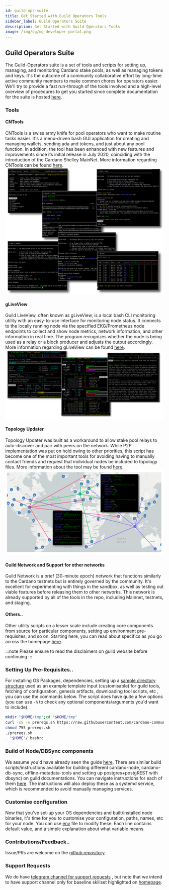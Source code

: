 ```yaml
---
id: guild-ops-suite
title: Get Started with Guild Operators Tools
sidebar_label: Guild Operators Suite
description: Get Started with Guild Operators Tools
image: /img/og/og-developer-portal.png
---
```


## Guild Operators Suite

The Guild-Operators suite is a set of tools and scripts for setting up, managing, and monitoring Cardano stake pools, as well as managing tokens and keys. It's the outcome of a community collaborative effort by long-time active community members to make common chores for operators easier. We'll try to provide a fast run-through of the tools involved and a high-level overview of procedures to get you started since complete documentation for the suite is hosted [here][guild-website].

### Tools

#### CNTools

CNTools is a swiss army knife for pool operators who want to make routine tasks easier. It's a menu-driven bash GUI application for creating and managing wallets, sending ada and tokens, and just about any pool function. In addition, the tool has been enhanced with new features and improvements since its initial release in July 2020, coinciding with the introduction of the Cardano Shelley MainNet. More information regarding CNTools can be found [here](https://cardano-community.github.io/guild-operators/Scripts/cntools/).  
![img](../../static/img/get-started/guild-ops-suite/guild_cntools.png)  

#### gLiveView

Guild LiveView, often known as gLiveView, is a local bash CLI monitoring utility with an easy-to-use interface for monitoring node status. It connects to the locally running node via the specified EKG/Prometheus node endpoints to collect and show node metrics, network information, and other information in real time. The program recognizes whether the node is being used as a relay or a block producer and adjusts the output accordingly. More information regarding gLiveView can be found [here](https://cardano-community.github.io/guild-operators/Scripts/gliveview/).  
![img](../../static/img/get-started/guild-ops-suite/guild_gliveview.png)  

#### Topology Updater
Topology Updater was built as a workaround to allow stake pool relays to auto-discover and pair with peers on the network. While P2P implementation was put on hold owing to other priorities, this script has become one of the most important tools for avoiding having to manually contact friends and request that individual nodes be included to topology files. More information about the tool may be found [here](https://cardano-community.github.io/guild-operators/Scripts/topologyupdater/).  
![img](../../static/img/get-started/guild-ops-suite/guild_topologyupdater.png)  

#### Guild Network and Support for other networks

Guild Network is a brief (30-minute epoch) network that functions similarly to the Cardano testnets but is entirely governed by the community. It's excellent for experimenting with things in the sandbox, as well as testing out viable features before releasing them to other networks. This network is already supported by all of the tools in the repo, including Mainnet, testnets, and staging.  

#### Others..

Other utility scripts on a lesser scale include creating core components from source for particular components, setting up environment pre-requisites, and so on. Starting here, you can read about specifics as you go across the homepage [here][guild-website].  

:::note
    Please ensure to read the disclaimers on guild website before continuing
:::

### Setting Up Pre-Requisites..

For installing OS Packages, dependencies, setting up a [sample directory structure](https://cardano-community.github.io/guild-operators/basics/#folder-structure) used as an example template input (customisable) for guild tools, fetching of configuration, genesis artifacts, downloading tool scripts, etc , you can use the commands below. The script does have quite a few options (you can use `-h` to check any optional components/arguments you'd want to include).  

``` bash
mkdir "$HOME/tmp";cd "$HOME/tmp"
curl -sS -o prereqs.sh https://raw.githubusercontent.com/cardano-community/guild-operators/master/scripts/cnode-helper-scripts/prereqs.sh
chmod 755 prereqs.sh
./prereqs.sh
. "$HOME"/.bashrc
```

### Build of Node/DBSync components

We assume you'd have already seen the guide [here](../../docs/get-started/installing-cardano-node.md). There are similar build scripts/instructions available for building different cardano-node, cardano-db-sync, offline-metadata-tools and setting up postgres+postgREST with dbsync) on guild documentations. You can navigate instructions for each of them [here](https://cardano-community.github.io/guild-operators/build/). The instructions will also deploy these as a systemd service, which is recommended to avoid manually managing services.  

### Customise configuration

Now that you've set-up your OS dependencies and built/installed node binaries, it's time for you to customise your configuration, paths, names, etc for your node. You can use [env](https://cardano-community.github.io/guild-operators/Scripts/env/) file to modify these. Each line contains default value, and a simple explanation about what variable means.  

### Contributions/Feedback..

Issue/PRs are welcome on the [github repository][guild-github].  

### Support Requests

We do have [telegram channel for support requests][guild-tg] , but note that we intend to have support channel only for baseline skillset highlighted on [homepage][guild-website].  

[guild-github]: https://github.com/cardano-community/guild-operators
[guild-website]: https://cardano-community.github.io/guild-operators
[guild-tg]: https://t.me/guild_operators_official
